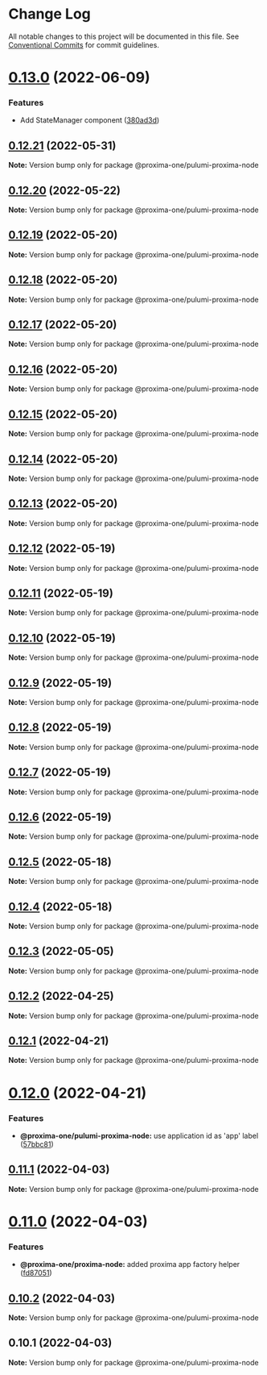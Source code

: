 # Change Log

All notable changes to this project will be documented in this file.
See [Conventional Commits](https://conventionalcommits.org) for commit guidelines.

# [0.13.0](https://github.com/proxima-one/pulumi-components/compare/@proxima-one/pulumi-proxima-node@0.12.21...@proxima-one/pulumi-proxima-node@0.13.0) (2022-06-09)


### Features

* Add StateManager component ([380ad3d](https://github.com/proxima-one/pulumi-components/commit/380ad3dc7170a71e2567ae7eb9ff1ac658892897))





## [0.12.21](https://github.com/proxima-one/pulumi-components/compare/@proxima-one/pulumi-proxima-node@0.12.20...@proxima-one/pulumi-proxima-node@0.12.21) (2022-05-31)

**Note:** Version bump only for package @proxima-one/pulumi-proxima-node





## [0.12.20](https://github.com/proxima-one/pulumi-components/compare/@proxima-one/pulumi-proxima-node@0.12.19...@proxima-one/pulumi-proxima-node@0.12.20) (2022-05-22)

**Note:** Version bump only for package @proxima-one/pulumi-proxima-node





## [0.12.19](https://github.com/proxima-one/pulumi-components/compare/@proxima-one/pulumi-proxima-node@0.12.18...@proxima-one/pulumi-proxima-node@0.12.19) (2022-05-20)

**Note:** Version bump only for package @proxima-one/pulumi-proxima-node





## [0.12.18](https://github.com/proxima-one/pulumi-components/compare/@proxima-one/pulumi-proxima-node@0.12.17...@proxima-one/pulumi-proxima-node@0.12.18) (2022-05-20)

**Note:** Version bump only for package @proxima-one/pulumi-proxima-node





## [0.12.17](https://github.com/proxima-one/pulumi-components/compare/@proxima-one/pulumi-proxima-node@0.12.16...@proxima-one/pulumi-proxima-node@0.12.17) (2022-05-20)

**Note:** Version bump only for package @proxima-one/pulumi-proxima-node





## [0.12.16](https://github.com/proxima-one/pulumi-components/compare/@proxima-one/pulumi-proxima-node@0.12.15...@proxima-one/pulumi-proxima-node@0.12.16) (2022-05-20)

**Note:** Version bump only for package @proxima-one/pulumi-proxima-node





## [0.12.15](https://github.com/proxima-one/pulumi-components/compare/@proxima-one/pulumi-proxima-node@0.12.14...@proxima-one/pulumi-proxima-node@0.12.15) (2022-05-20)

**Note:** Version bump only for package @proxima-one/pulumi-proxima-node





## [0.12.14](https://github.com/proxima-one/pulumi-components/compare/@proxima-one/pulumi-proxima-node@0.12.13...@proxima-one/pulumi-proxima-node@0.12.14) (2022-05-20)

**Note:** Version bump only for package @proxima-one/pulumi-proxima-node





## [0.12.13](https://github.com/proxima-one/pulumi-components/compare/@proxima-one/pulumi-proxima-node@0.12.12...@proxima-one/pulumi-proxima-node@0.12.13) (2022-05-20)

**Note:** Version bump only for package @proxima-one/pulumi-proxima-node





## [0.12.12](https://github.com/proxima-one/pulumi-components/compare/@proxima-one/pulumi-proxima-node@0.12.11...@proxima-one/pulumi-proxima-node@0.12.12) (2022-05-19)

**Note:** Version bump only for package @proxima-one/pulumi-proxima-node





## [0.12.11](https://github.com/proxima-one/pulumi-components/compare/@proxima-one/pulumi-proxima-node@0.12.10...@proxima-one/pulumi-proxima-node@0.12.11) (2022-05-19)

**Note:** Version bump only for package @proxima-one/pulumi-proxima-node





## [0.12.10](https://github.com/proxima-one/pulumi-components/compare/@proxima-one/pulumi-proxima-node@0.12.9...@proxima-one/pulumi-proxima-node@0.12.10) (2022-05-19)

**Note:** Version bump only for package @proxima-one/pulumi-proxima-node





## [0.12.9](https://github.com/proxima-one/pulumi-components/compare/@proxima-one/pulumi-proxima-node@0.12.8...@proxima-one/pulumi-proxima-node@0.12.9) (2022-05-19)

**Note:** Version bump only for package @proxima-one/pulumi-proxima-node





## [0.12.8](https://github.com/proxima-one/pulumi-components/compare/@proxima-one/pulumi-proxima-node@0.12.7...@proxima-one/pulumi-proxima-node@0.12.8) (2022-05-19)

**Note:** Version bump only for package @proxima-one/pulumi-proxima-node





## [0.12.7](https://github.com/proxima-one/pulumi-components/compare/@proxima-one/pulumi-proxima-node@0.12.6...@proxima-one/pulumi-proxima-node@0.12.7) (2022-05-19)

**Note:** Version bump only for package @proxima-one/pulumi-proxima-node





## [0.12.6](https://github.com/proxima-one/pulumi-components/compare/@proxima-one/pulumi-proxima-node@0.12.5...@proxima-one/pulumi-proxima-node@0.12.6) (2022-05-19)

**Note:** Version bump only for package @proxima-one/pulumi-proxima-node





## [0.12.5](https://github.com/proxima-one/pulumi-components/compare/@proxima-one/pulumi-proxima-node@0.12.4...@proxima-one/pulumi-proxima-node@0.12.5) (2022-05-18)

**Note:** Version bump only for package @proxima-one/pulumi-proxima-node





## [0.12.4](https://github.com/proxima-one/pulumi-components/compare/@proxima-one/pulumi-proxima-node@0.12.3...@proxima-one/pulumi-proxima-node@0.12.4) (2022-05-18)

**Note:** Version bump only for package @proxima-one/pulumi-proxima-node





## [0.12.3](https://github.com/proxima-one/pulumi-components/compare/@proxima-one/pulumi-proxima-node@0.12.2...@proxima-one/pulumi-proxima-node@0.12.3) (2022-05-05)

**Note:** Version bump only for package @proxima-one/pulumi-proxima-node





## [0.12.2](https://github.com/proxima-one/pulumi-components/compare/@proxima-one/pulumi-proxima-node@0.12.1...@proxima-one/pulumi-proxima-node@0.12.2) (2022-04-25)

**Note:** Version bump only for package @proxima-one/pulumi-proxima-node





## [0.12.1](https://github.com/proxima-one/pulumi-components/compare/@proxima-one/pulumi-proxima-node@0.12.0...@proxima-one/pulumi-proxima-node@0.12.1) (2022-04-21)

**Note:** Version bump only for package @proxima-one/pulumi-proxima-node





# [0.12.0](https://github.com/proxima-one/pulumi-components/compare/@proxima-one/pulumi-proxima-node@0.11.1...@proxima-one/pulumi-proxima-node@0.12.0) (2022-04-21)


### Features

* **@proxima-one/pulumi-proxima-node:** use application id as 'app' label ([57bbc81](https://github.com/proxima-one/pulumi-components/commit/57bbc818f43e8bd8b52a757defafb1c2ad9c8b07))





## [0.11.1](https://github.com/proxima-one/pulumi-components/compare/@proxima-one/pulumi-proxima-node@0.11.0...@proxima-one/pulumi-proxima-node@0.11.1) (2022-04-03)

**Note:** Version bump only for package @proxima-one/pulumi-proxima-node





# [0.11.0](https://github.com/proxima-one/pulumi-components/compare/@proxima-one/pulumi-proxima-node@0.10.2...@proxima-one/pulumi-proxima-node@0.11.0) (2022-04-03)


### Features

* **@proxima-one/proxima-node:** added proxima app factory helper ([fd87051](https://github.com/proxima-one/pulumi-components/commit/fd87051dab9df78a2f912e897431a2ae72055f1c))





## [0.10.2](https://github.com/proxima-one/pulumi-components/compare/@proxima-one/pulumi-proxima-node@0.10.1...@proxima-one/pulumi-proxima-node@0.10.2) (2022-04-03)

**Note:** Version bump only for package @proxima-one/pulumi-proxima-node





## 0.10.1 (2022-04-03)

**Note:** Version bump only for package @proxima-one/pulumi-proxima-node
